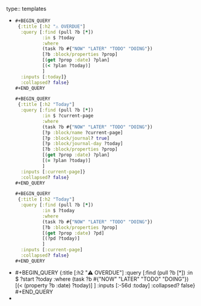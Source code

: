 type:: templates

- ```clojure
  #+BEGIN_QUERY
   {:title [:h2 "⚠️ OVERDUE"]
    :query [:find (pull ?b [*])
            :in $ ?today
            :where
            (task ?b #{"NOW" "LATER" "TODO" "DOING"})
            [?b :block/properties ?prop]
            [(get ?prop :date) ?plan]
            [(< ?plan ?today)]
            ]
    :inputs [:today]}
    :collapsed? false}
  #+END_QUERY
  
  #+BEGIN_QUERY
   {:title [:h2 "Today"]
    :query [:find (pull ?b [*])
            :in $ ?current-page
            :where
            (task ?b #{"NOW" "LATER" "TODO" "DOING"})
            [?p :block/name ?current-page]
            [?p :block/journal? true]
            [?p :block/journal-day ?today]
            [?b :block/properties ?prop]
            [(get ?prop :date) ?plan]
            [(= ?plan ?today)]
            ]
    :inputs [:current-page]}
    :collapsed? false}
  #+END_QUERY
  
  #+BEGIN_QUERY
   {:title [:h2 "Today"]
    :query [:find (pull ?b [*])
            :in $ ?today
            :where
            (task ?b #{"NOW" "LATER" "TODO" "DOING"})
            [?b :block/properties ?prop]
            [(get ?prop :date) ?pd]
            [(?pd ?today)]
            ]
    :inputs [:current-page]
    :collapsed? false}
  #+END_QUERY
  
  ```
- #+BEGIN_QUERY
   {:title [:h2 "⚠️ OVERDUE"]
    :query [:find (pull ?b [*])
            :in $ ?start ?today
            :where
            (task ?b #{"NOW" "LATER" "TODO" "DOING"})
            [(< (property ?b :date) ?today)]
            ]
    :inputs [:-56d :today]
    :collapsed? false}
  #+END_QUERY
-